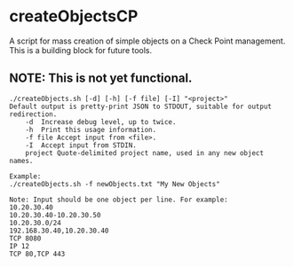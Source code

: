 # createObjectsCP
A script for mass creation of simple objects on a Check Point management. This is a building block for future tools.

## NOTE: This is not yet functional.
```Usage:
./createObjects.sh [-d] [-h] [-f file] [-I] "<project>"
Default output is pretty-print JSON to STDOUT, suitable for output redirection.
	-d	Increase debug level, up to twice.
	-h	Print this usage information.
	-f file	Accept input from <file>.
	-I	Accept input from STDIN.
	project	Quote-delimited project name, used in any new object names.

Example:
./createObjects.sh -f newObjects.txt "My New Objects"

Note: Input should be one object per line. For example:
10.20.30.40
10.20.30.40-10.20.30.50
10.20.30.0/24
192.168.30.40,10.20.30.40
TCP 8080
IP 12
TCP 80,TCP 443
```
